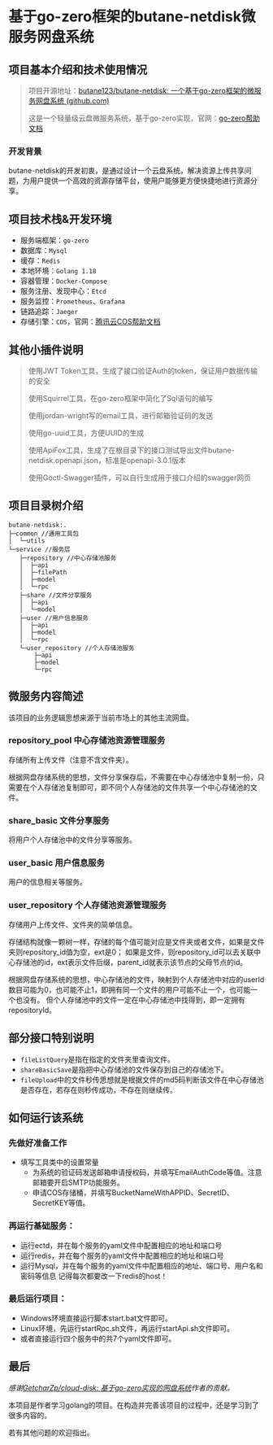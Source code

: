 # 基于go-zero框架的butane-netdisk微服务网盘系统

## 项目基本介绍和技术使用情况
> 项目开源地址：[butane123/butane-netdisk: 一个基于go-zero框架的微服务网盘系统 (github.com)](https://github.com/butane123/butane-netdisk)
> 
> 这是一个轻量级云盘微服务系统，基于go-zero实现，官网：[go-zero帮助文档](https://go-zero.dev/cn/docs/introduction)

### 开发背景
butane-netdisk的开发初衷，是通过设计一个云盘系统，解决资源上传共享问题，为用户提供一个高效的资源存储平台，使用户能够更方便快捷地进行资源分享。

## 项目技术栈&开发环境
* 服务端框架：`go-zero`
* 数据库：`Mysql`
* 缓存：`Redis`
* 本地环境：`Golang 1.18`
* 容器管理：`Docker-Compose`
* 服务注册、发现中心：`Etcd`
* 服务监控：`Prometheus`、`Grafana`
* 链路追踪：`Jaeger`
* 存储引擎：`COS`，官网：[腾讯云COS帮助文档](https://cloud.tencent.com/document/product/436/31215)



## 其他小插件说明
> 使用JWT Token工具，生成了接口验证Auth的token，保证用户数据传输的安全
>
> 使用Squirrel工具，在go-zero框架中简化了Sql语句的编写
>
> 使用jordan-wright写的email工具，进行邮箱验证码的发送
>
> 使用go-uuid工具，方便UUID的生成
>
> 使用ApiFox工具，生成了在根目录下的接口测试导出文件butane-netdisk.openapi.json，标准是openapi-3.0.1版本
>
> 使用Goctl-Swagger插件，可以自行生成用于接口介绍的swagger网页


## 项目目录树介绍
```text
butane-netdisk:.
├─common //通用工具包
│  └─utils
└─service //服务层
   ├─repository //中心存储池服务
   │  ├─api 
   │  ├─filePath
   │  ├─model
   │  └─rpc
   ├─share //文件分享服务
   │  ├─api
   │  └─model
   ├─user //用户信息服务
   │  ├─api
   │  ├─model
   │  └─rpc
   └─user_repository //个人存储池服务
       ├─api
       ├─model
       └─rpc

```

## 微服务内容简述
该项目的业务逻辑思想来源于当前市场上的其他主流网盘。
### repository_pool 中心存储池资源管理服务
存储所有上传文件（注意不含文件夹）。 

根据网盘存储系统的思想，文件分享保存后，不需要在中心存储池中复制一份，只需要在个人存储池复制即可，即不同个人存储池的文件共享一个中心存储池的文件。

### share_basic 文件分享服务
将用户个人存储池中的文件分享等服务。

### user_basic 用户信息服务
用户的信息相关等服务。

### user_repository 个人存储池资源管理服务
存储用户上传文件、文件夹的简单信息。

存储结构就像一颗树一样，存储的每个值可能对应是文件夹或者文件，如果是文件夹则repository_id值为空，ext是0； 
如果是文件，则repository_id可以去关联中心存储池的id，ext表示文件后缀，parent_id就表示该节点的父母节点的id。

根据网盘存储系统的思想，中心存储池的文件，映射到个人存储池中对应的userId数目可能为0，也可能不止1，即拥有同一个文件的用户可能不止一个，也可能一个也没有。
但个人存储池中的文件一定在中心存储池中找得到，即一定拥有repositoryId。


## 部分接口特别说明
* `fileListQuery`是指在指定的文件夹里查询文件。
* `shareBasicSave`是指把中心存储池的文件保存到自己的存储池下。
* `fileUpload`中的文件秒传思想就是根据文件的md5码判断该文件在中心存储池是否存在，若存在则秒传成功，不存在则继续传。


## 如何运行该系统
### 先做好准备工作
* 填写工具类中的设置常量
  * 为系统的验证码发送邮箱申请授权码，并填写EmailAuthCode等值。注意邮箱要开启SMTP功能服务。
  * 申请COS存储桶，并填写BucketNameWithAPPID、SecretID、SecretKEY等值。
### 再运行基础服务：
* 运行ectd，并在每个服务的yaml文件中配置相应的地址和端口号
* 运行redis，并在每个服务的yaml文件中配置相应的地址和端口号
* 运行Mysql，并在每个服务的yaml文件中配置相应的地址、端口号、用户名和密码等信息
  记得每次都要改一下redis的host！
### 最后运行项目：
* Windows环境直接运行脚本start.bat文件即可。
* Linux环境，先运行startRpc.sh文件，再运行startApi.sh文件即可。
* 或者直接运行四个服务中的共7个yaml文件即可。

## 最后
*感谢[GetcharZp/cloud-disk: 基于go-zero实现的网盘系统](https://github.com/GetcharZp/cloud-disk)作者的贡献。*

本项目是作者学习golang的项目。在构造并完善该项目的过程中，还是学习到了很多内容的。

若有其他问题的欢迎指出。

